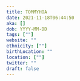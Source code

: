 ```yaml
---
title: TOMMYHOA
date: 2021-11-18T06:44:50
aka: []
dob: YYYY-MM-DD
tags: [""]
website: ""
ethnicity: [""]
birthLocation: ""
location: [""]
twitter: ""
draft: false
---
```


